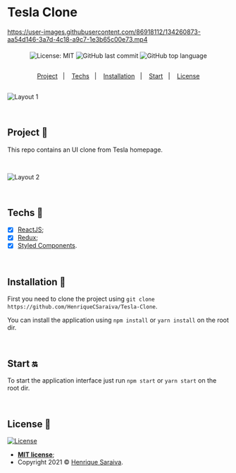 # Tesla Clone

https://user-images.githubusercontent.com/86918112/134260873-aa54d146-3a7d-4c18-a9c7-1e3b65c00e73.mp4


<div align="center" style="margin: 20px; text-align: center">

  ![License: MIT](https://img.shields.io/badge/License-MIT-yellow.svg)
  ![GitHub last commit](https://img.shields.io/github/last-commit/HenriqueCSaraiva/Tesla-Clone?color=green&style=flat-square)
  ![GitHub top language](https://img.shields.io/github/languages/top/HenriqueCSaraiva/Tesla-Clone?style=flat-square)

</div>

##

<p align="center">
  <a href="#project-star2">Project</a>&nbsp;&nbsp;&nbsp;|&nbsp;&nbsp;&nbsp;
  <a href="#techs-rocket">Techs</a>&nbsp;&nbsp;&nbsp;|&nbsp;&nbsp;&nbsp;
  <a href="#installation-wrench">Installation</a>&nbsp;&nbsp;&nbsp;|&nbsp;&nbsp;&nbsp;
  <a href="#start-on">Start</a>&nbsp;&nbsp;&nbsp;|&nbsp;&nbsp;&nbsp;
  <a href="#license-memo">License</a>
</p>

##

![Layout 1](https://user-images.githubusercontent.com/86918112/134261354-4e6a6c47-fd2b-4dda-9d2d-794fdce15b74.png)



<br>

## Project :star2:

This repo contains an UI clone from Tesla homepage.

<br>

![Layout 2](https://user-images.githubusercontent.com/86918112/134261550-4d817b5c-8946-4a8c-b10a-dd132af7e235.png)

<br>

## Techs :rocket:

- [x] [ReactJS](https://reactjs.org);
- [x] [Redux](https://redux.js.org/);
- [x] [Styled Components](https://styled-components.com/).

<br>

## Installation :wrench:

First you need to clone the project using `git clone https://github.com/HenriqueCSaraiva/Tesla-Clone`.

You can install the application using `npm install` or `yarn install` on the root dir.

<br>

## Start :on:

To start the application interface just run `npm start` or `yarn start` on the root dir.

<br>

## License :memo:

[![License](http://img.shields.io/:license-mit-blue.svg?style=flat-square)](http://badges.mit-license.org)

- **[MIT license](https://github.com/HenriqueCSaraiva/Tesla-Clone/blob/add-license-1/LICENSE)**;
- Copyright 2021 © <a href="https://github.com/HenriqueCSaraiva" target="_blank">Henrique Saraiva</a>.
##

